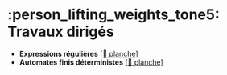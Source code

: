 # :person_lifting_weights_tone5: Travaux dirigés

- **Expressions régulières** [[:bookmark: planche]](regexp.pdf)
- **Automates finis déterministes** [[:bookmark: planche]](afd.pdf)
<!--
- **Graphes et parcours** [[:bookmark: planche]](graphes.pdf)
- **Graphes pondérés, chemins optimaux** [[:bookmark: planche]](graphes2.pdf)
- **Automates finis non déterministes** [[:bookmark: planche]](afnd.pdf)
- **Arbres couvrants** [[:bookmark: planche]](graphes3.pdf)
- **Théorème de Kleene** [[:bookmark: planche]](kleene.pdf)
- **Logique propositionnelle** [[:bookmark: planche]](logique.pdf)
- **Déduction naturelle** [[:bookmark: planche]](deducnat.pdf)
- **Classes P et NP** [[:bookmark: planche]](pnp.pdf)
- **Un exercice de réduction NP-complet** [[:bookmark: énoncé]](npcomplet.pdf)
- **Grammaires non contextuelles** [[:bookmark: planche]](grammaires.pdf)
-->
